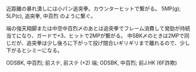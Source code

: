 近距離の暴れ潰しには小パン追突拳。カウンターヒットで繋がる。
5MP(g); 5LP(c), 追突拳, 中百烈 のように繋ぐ。

端の強天翔脚または中空中百烈〆のあとは追突拳でフレーム消費して発勁が持続当てになり、ガードで+3、ヒットで2MPが繋がる。
中SBK〆のときは2MPで同じだが、追突拳は少し後ろに下がって投げ間合いギリギリまで離れるので、少し下がるとシミーになる。

ODSBK, 中百烈; 前ステ, 前ステ (+2)
端; ODSBK, 中百烈; 前J.HK (6F詐欺)
